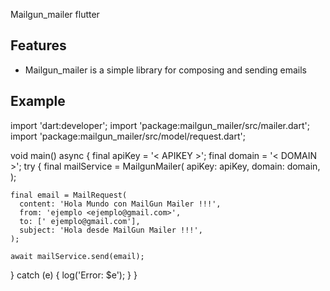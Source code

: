 <!-- 
This README describes the package. If you publish this package to pub.dev,
this README's contents appear on the landing page for your package.

For information about how to write a good package README, see the guide for
[writing package pages](https://dart.dev/guides/libraries/writing-package-pages). 

For general information about developing packages, see the Dart guide for
[creating packages](https://dart.dev/guides/libraries/create-library-packages)
and the Flutter guide for
[developing packages and plugins](https://flutter.dev/developing-packages). 
-->

 Mailgun_mailer flutter

## Features

- Mailgun_mailer is a simple library for composing and sending emails 

## Example

import 'dart:developer';
import 'package:mailgun_mailer/src/mailer.dart';
import 'package:mailgun_mailer/src/model/request.dart';

void main() async {
  final apiKey = '< APIKEY >';
  final domain = '< DOMAIN >';
  try {
    final mailService = MailgunMailer(
      apiKey: apiKey,
      domain: domain,
    );

    final email = MailRequest(
      content: 'Hola Mundo con MailGun Mailer !!!',
      from: 'ejemplo <ejemplo@gmail.com>',
      to: [' ejemplo@gmail.com'],
      subject: 'Hola desde MailGun Mailer !!!',
    );

    await mailService.send(email);
  } catch (e) {
    log('Error: $e');
  }
}

